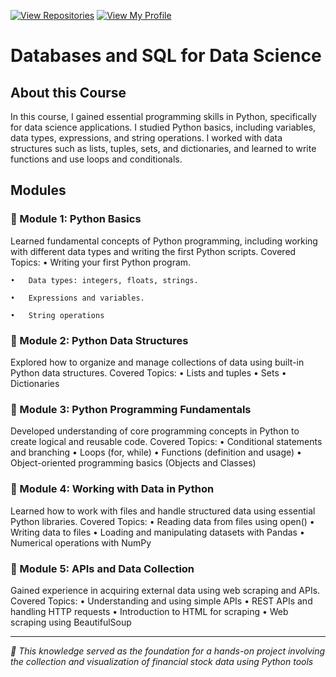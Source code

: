 [![View Repositories](https://img.shields.io/badge/View-My_Repositories-blue?logo=GitHub)](https://github.com/Yulia-Momotyuk?tab=repositories)
[![View My Profile](https://img.shields.io/badge/View-My_Profile-green?logo=GitHub)](https://github.com/Yulia-Momotyuk)
# Databases and SQL for Data Science

## About this Course
In this course, I gained essential programming skills in Python, specifically for data science applications. I studied Python basics, including variables, data types, expressions, and string operations. I worked with data structures such as lists, tuples, sets, and dictionaries, and learned to write functions and use loops and conditionals.

## Modules
### 📗 Module 1: Python Basics
Learned fundamental concepts of Python programming, including working with different data types and writing the first Python scripts.
Covered Topics:
	•	Writing your first Python program. 
 
	•	Data types: integers, floats, strings.
 
	•	Expressions and variables. 
 
	•	String operations

### 📘 Module 2: Python Data Structures
Explored how to organize and manage collections of data using built-in Python data structures.
Covered Topics:
	•	Lists and tuples
	•	Sets
	•	Dictionaries

### 📙 Module 3: Python Programming Fundamentals
Developed understanding of core programming concepts in Python to create logical and reusable code.
Covered Topics:
	•	Conditional statements and branching
	•	Loops (for, while)
	•	Functions (definition and usage)
	•	Object-oriented programming basics (Objects and Classes)

### 📒 Module 4: Working with Data in Python
Learned how to work with files and handle structured data using essential Python libraries.
Covered Topics:
	•	Reading data from files using open()
	•	Writing data to files
	•	Loading and manipulating datasets with Pandas
	•	Numerical operations with NumPy
 
 ### 📕 Module 5: APIs and Data Collection
Gained experience in acquiring external data using web scraping and APIs.
Covered Topics:
	•	Understanding and using simple APIs
	•	REST APIs and handling HTTP requests
	•	Introduction to HTML for scraping
	•	Web scraping using BeautifulSoup

___

_🔗 This knowledge served as the foundation for a hands-on project involving the collection and visualization of financial stock data using Python tools_
